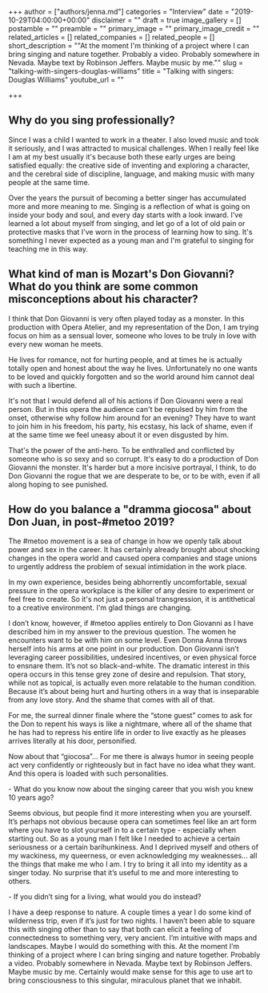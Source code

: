 +++
author = ["authors/jenna.md"]
categories = "Interview"
date = "2019-10-29T04:00:00+00:00"
disclaimer = ""
draft = true
image_gallery = []
postamble = ""
preamble = ""
primary_image = ""
primary_image_credit = ""
related_articles = []
related_companies = []
related_people = []
short_description = "\"At the moment I'm thinking of a project where I can bring singing and nature together. Probably a video. Probably somewhere in Nevada. Maybe text by Robinson Jeffers. Maybe music by me.\""
slug = "talking-with-singers-douglas-williams"
title = "Talking with singers: Douglas Williams"
youtube_url = ""

+++
## Why do you sing professionally?

Since I was a child I wanted to work in a theater. I also loved music and took it seriously, and I was attracted to musical challenges. When I really feel like I am at my best usually it's because both these early urges are being satisfied equally: the creative side of inventing and exploring a character, and the cerebral side of discipline, language, and making music with many people at the same time. 

Over the years the pursuit of becoming a better singer has accumulated more and more meaning to me. Singing is a reflection of what is going on inside your body and soul, and every day starts with a look inward. I've learned a lot about myself from singing, and let go of a lot of old pain or protective masks that I've worn in the process of learning how to sing. It's something I never expected as a young man and I'm grateful to singing for teaching me in this way.

## What kind of man is Mozart's Don Giovanni? What do you think are some common misconceptions about his character?

I think that Don Giovanni is very often played today as a monster. In this production with Opera Atelier, and my representation of the Don, I am trying focus on him as a sensual lover, someone who loves to be truly in love with every new woman he meets. 

He lives for romance, not for hurting people, and at times he is actually totally open and honest about the way he lives. Unfortunately no one wants to be loved and quickly forgotten and so the world around him cannot deal with such a libertine. 

It's not that I would defend all of his actions if Don Giovanni were a real person. But in this opera the audience can't be repulsed by him from the onset, otherwise why follow him around for an evening? They have to want to join him in his freedom, his party, his ecstasy, his lack of shame, even if at the same time we feel uneasy about it or even disgusted by him. 

That's the power of the anti-hero. To be enthralled and conflicted by someone who is so sexy and so corrupt. It's easy to do a production of Don Giovanni the monster. It's harder but a more incisive portrayal, I think, to do Don Giovanni the rogue that we are desperate to be, or to be with, even if all along hoping to see punished.

## How do you balance a "dramma giocosa" about Don Juan, in post-#metoo 2019?

The #metoo movement is a sea of change in how we openly talk about power and sex in the career. It has certainly already brought about shocking changes in the opera world and caused opera companies and stage unions to urgently address the problem of sexual intimidation in the work place. 

In my own experience, besides being abhorrently uncomfortable, sexual pressure in the opera workplace is the killer of any desire to experiment or feel free to create. So it's not just a personal transgression, it is antithetical to a creative environment. I'm glad things are changing.

I don’t know, however, if #metoo applies entirely to Don Giovanni as I have described him in my answer to the previous question. The women he encounters want to be with him on some level. Even Donna Anna throws herself into his arms at one point in our production. Don Giovanni isn’t leveraging career possibilities, undesired incentives, or even physical force to ensnare them. It’s not so black-and-white. The dramatic interest in this opera occurs in this tense grey zone of desire and repulsion. That story, while not as topical, is actually even more relatable to the human condition. Because it’s about being hurt and hurting others in a way that is inseparable from any love story. And the shame that comes with all of that.

For me, the surreal dinner finale where the “stone guest” comes to ask for the Don to repent his ways is like a nightmare, where all of the shame that he has had to repress his entire life in order to live exactly as he pleases arrives literally at his door, personified.

Now about that “giocosa”… For me there is always humor in seeing people act very confidently or righteously but in fact have no idea what they want. And this opera is loaded with such personalities.

\- What do you know now about the singing career that you wish you knew 10 years ago?

Seems obvious, but people find it more interesting when you are yourself. It’s perhaps not obvious because opera can sometimes feel like an art form where you have to slot yourself in to a certain type - especially when starting out. So as a young man I felt like I needed to achieve a certain seriousness or a certain barihunkiness. And I deprived myself and others of my wackiness, my queerness, or even acknowledging my weaknesses… all the things that make me who I am. I try to bring it all into my identity as a singer today. No surprise that it’s useful to me and more interesting to others.

\- If you didn’t sing for a living, what would you do instead?

I have a deep response to nature. A couple times a year I do some kind of wilderness trip, even if it’s just for two nights. I haven’t been able to square this with singing other than to say that both can elicit a feeling of connectedness to something very, very ancient. I’m intuitive with maps and landscapes. Maybe I would do something with this. At the moment I’m thinking of a project where I can bring singing and nature together. Probably a video. Probably somewhere in Nevada. Maybe text by Robinson Jeffers. Maybe music by me. Certainly would make sense for this age to use art to bring consciousness to this singular, miraculous planet that we inhabit.